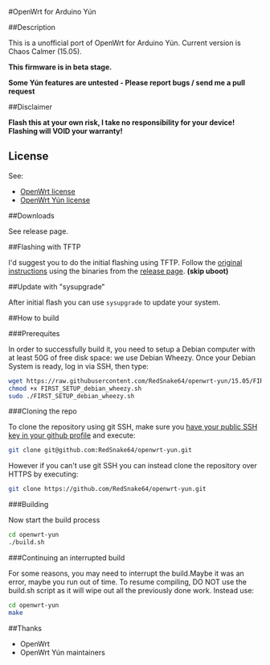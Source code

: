 #OpenWrt for Arduino Yún


##Description

This is a unofficial port of OpenWrt for Arduino Yún.
Current version is Chaos Calmer (15.05).

**This firmware is in beta stage.**

**Some Yún features are untested - Please report bugs / send me a pull request**

##Disclaimer

**Flash this at your own risk, I take no responsibility for your device! Flashing will VOID your warranty!**

## License

See:
- [OpenWrt license](http://wiki.openwrt.org/about/license)
- [OpenWrt Yún license](https://github.com/RedSnake64/openwrt-yun/blob/master/LICENSE)

##Downloads

See release page.

##Flashing with TFTP

I'd suggest you to do the initial flashing using TFTP.
Follow the [original instructions](http://arduino.cc/en/Tutorial/YunUBootReflash) using the binaries from the [release page](https://github.com/RedSnake64/openwrt-yun/releases). **(skip uboot)**

##Update with "sysupgrade"

After initial flash you can use ```sysupgrade``` to update your system.

##How to build

###Prerequites

In order to successfully build it, you need to setup a Debian computer with at least 50G of free disk space: we use Debian Wheezy.
Once your Debian System is ready, log in via SSH, then type:

```bash
wget https://raw.githubusercontent.com/RedSnake64/openwrt-yun/15.05/FIRST_SETUP_debian_wheezy.sh
chmod +x FIRST_SETUP_debian_wheezy.sh
sudo ./FIRST_SETUP_debian_wheezy.sh
```

###Cloning the repo

To clone the repository using git SSH, make sure you [have your public SSH key in your github profile](https://help.github.com/articles/generating-ssh-keys) and execute:

```bash
git clone git@github.com:RedSnake64/openwrt-yun.git
```

However if you can't use git SSH you can instead clone the repository over HTTPS by executing:

```bash
git clone https://github.com/RedSnake64/openwrt-yun.git
```

###Building

Now start the build process

```bash
cd openwrt-yun
./build.sh
```

###Continuing an interrupted build

For some reasons, you may need to interrupt the build.Maybe it was an error, maybe you run out of time. To resume compiling, DO NOT use the build.sh script as it will wipe out all the previously done work. Instead use:

```bash
cd openwrt-yun
make
```

##Thanks
  - OpenWrt
  - OpenWrt Yún maintainers





